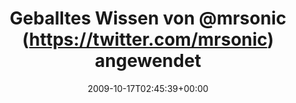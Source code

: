 ---
retweeted: false
source: <a href="http://twitter.com" rel="nofollow">Twitter Web Client</a>
entities:
  hashtags:
  - text: jena
    indices:
    - '83'
    - '88'
  - text: rocket
    indices:
    - '89'
    - '96'
  - text: kicker
    indices:
    - '97'
    - '104'
  symbols: []
  user_mentions: []
  urls: []
display_text_range:
- '0'
- '104'
favorite_count: '0'
id_str: '4933417382'
truncated: false
retweet_count: '0'
id: '4933417382'
created_at: Sat Oct 17 02:45:39 +0000 2009
favorited: false
full_text: 'Geballtes Wissen von [@mrsonic](https://twitter.com/mrsonic) angewendet
  und im Tor jetzt als ''die Katze'' bekannt. #jena #rocket #kicker'
lang: de
tags:
- jena
- rocket
- kicker
- pesos/twitter
date: '2009-10-17T02:45:39+00:00'
src: https://twitter.com/bascht/status/4933417382
original_url: https://twitter.com/bascht/status/4933417382
type: twitter_tweet
text: 'Geballtes Wissen von [@mrsonic](https://twitter.com/mrsonic) angewendet und
  im Tor jetzt als ''die Katze'' bekannt. #jena #rocket #kicker'
title: 'Geballtes Wissen von @mrsonic (https://twitter.com/mrsonic) angewendet '

---